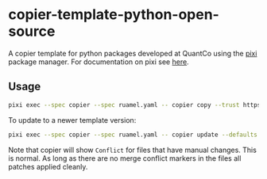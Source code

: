 # copier-template-python-open-source

A copier template for python packages developed at QuantCo using the [pixi](https://github.com/prefix-dev/pixi) package manager.
For documentation on pixi see [here](https://pixi.sh).

## Usage

```bash
pixi exec --spec copier --spec ruamel.yaml -- copier copy --trust https://github.com/quantco/copier-template-python-open-source <destination-path>
```

To update to a newer template version:

```bash
pixi exec --spec copier --spec ruamel.yaml -- copier update --defaults --trust
```

Note that copier will show `Conflict` for files that have manual changes.
This is normal. As long as there are no merge conflict markers in the files all patches applied cleanly.
